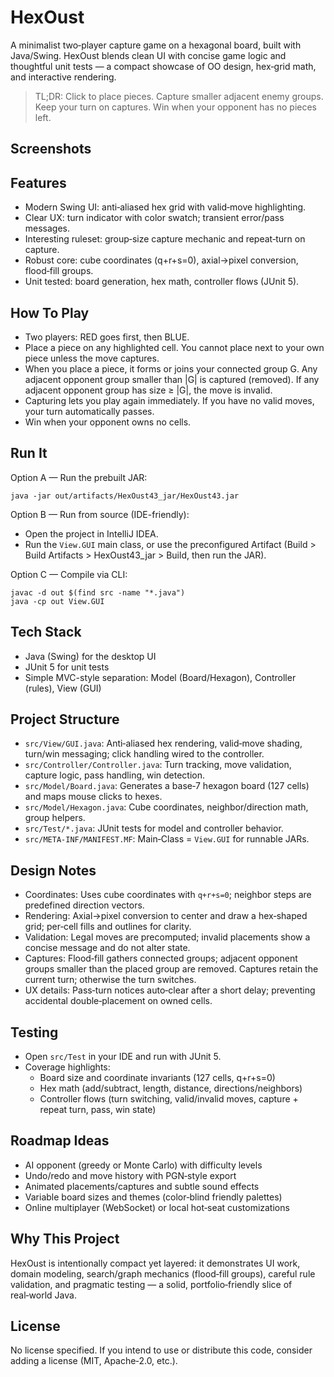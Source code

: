 # HexOust

A minimalist two‑player capture game on a hexagonal board, built with Java/Swing. HexOust blends clean UI with concise game logic and thoughtful unit tests — a compact showcase of OO design, hex‑grid math, and interactive rendering.

> TL;DR: Click to place pieces. Capture smaller adjacent enemy groups. Keep your turn on captures. Win when your opponent has no pieces left.

## Screenshots

<!-- Replace these with your own images or a GIF demo -->
<!-- ![Board](docs/screenshot-board.png) -->
<!-- ![Capture](docs/screenshot-capture.png) -->

## Features

- Modern Swing UI: anti‑aliased hex grid with valid‑move highlighting.
- Clear UX: turn indicator with color swatch; transient error/pass messages.
- Interesting ruleset: group‑size capture mechanic and repeat‑turn on capture.
- Robust core: cube coordinates (q+r+s=0), axial→pixel conversion, flood‑fill groups.
- Unit tested: board generation, hex math, controller flows (JUnit 5).

## How To Play

- Two players: RED goes first, then BLUE.
- Place a piece on any highlighted cell. You cannot place next to your own piece unless the move captures.
- When you place a piece, it forms or joins your connected group G. Any adjacent opponent group smaller than |G| is captured (removed). If any adjacent opponent group has size ≥ |G|, the move is invalid.
- Capturing lets you play again immediately. If you have no valid moves, your turn automatically passes.
- Win when your opponent owns no cells.

## Run It

Option A — Run the prebuilt JAR:

```
java -jar out/artifacts/HexOust43_jar/HexOust43.jar
```

Option B — Run from source (IDE-friendly):

- Open the project in IntelliJ IDEA.
- Run the `View.GUI` main class, or use the preconfigured Artifact (Build > Build Artifacts > HexOust43_jar > Build, then run the JAR).

Option C — Compile via CLI:

```
javac -d out $(find src -name "*.java")
java -cp out View.GUI
```

## Tech Stack

- Java (Swing) for the desktop UI
- JUnit 5 for unit tests
- Simple MVC-style separation: Model (Board/Hexagon), Controller (rules), View (GUI)

## Project Structure

- `src/View/GUI.java`: Anti‑aliased hex rendering, valid‑move shading, turn/win messaging; click handling wired to the controller.
- `src/Controller/Controller.java`: Turn tracking, move validation, capture logic, pass handling, win detection.
- `src/Model/Board.java`: Generates a base‑7 hexagon board (127 cells) and maps mouse clicks to hexes.
- `src/Model/Hexagon.java`: Cube coordinates, neighbor/direction math, group helpers.
- `src/Test/*.java`: JUnit tests for model and controller behavior.
- `src/META-INF/MANIFEST.MF`: Main‑Class = `View.GUI` for runnable JARs.

## Design Notes

- Coordinates: Uses cube coordinates with `q+r+s=0`; neighbor steps are predefined direction vectors.
- Rendering: Axial→pixel conversion to center and draw a hex‑shaped grid; per‑cell fills and outlines for clarity.
- Validation: Legal moves are precomputed; invalid placements show a concise message and do not alter state.
- Captures: Flood‑fill gathers connected groups; adjacent opponent groups smaller than the placed group are removed. Captures retain the current turn; otherwise the turn switches.
- UX details: Pass‑turn notices auto‑clear after a short delay; preventing accidental double‑placement on owned cells.

## Testing

- Open `src/Test` in your IDE and run with JUnit 5.
- Coverage highlights:
  - Board size and coordinate invariants (127 cells, q+r+s=0)
  - Hex math (add/subtract, length, distance, directions/neighbors)
  - Controller flows (turn switching, valid/invalid moves, capture + repeat turn, pass, win state)

## Roadmap Ideas

- AI opponent (greedy or Monte Carlo) with difficulty levels
- Undo/redo and move history with PGN‑style export
- Animated placements/captures and subtle sound effects
- Variable board sizes and themes (color‑blind friendly palettes)
- Online multiplayer (WebSocket) or local hot‑seat customizations

## Why This Project

HexOust is intentionally compact yet layered: it demonstrates UI work, domain modeling, search/graph mechanics (flood‑fill groups), careful rule validation, and pragmatic testing — a solid, portfolio‑friendly slice of real‑world Java.

## License

No license specified. If you intend to use or distribute this code, consider adding a license (MIT, Apache‑2.0, etc.).
